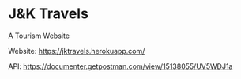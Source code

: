 # J&K Travels
A Tourism Website

Website: https://jktravels.herokuapp.com/

API: https://documenter.getpostman.com/view/15138055/UV5WDJ1a
